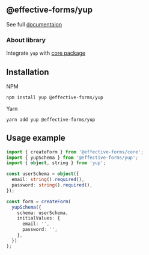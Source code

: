 ## @effective-forms/yup
See full [documentaion](https://github.com/MiiZZo/effective-forms)
### About library
Integrate `yup` with [core package](http://www.npmjs.com/package/@effective-forms/core)
## Installation

NPM
```
npm install yup @effective-forms/yup
```
Yarn
```
yarn add yup @effective-forms/yup
```
## Usage example
```ts
import { createForm } from '@effective-forms/core';
import { yupSchema } from '@effective-forms/yup';
import { object, string } from 'yup';

const userSchema = object({
  email: string().required(),
  password: string().required(),
});

const form = createForm(
  yupSchema({
    schema: userSchema,
    initialValues: {
      email: '',
      password: '',
    },
  })
);
```
